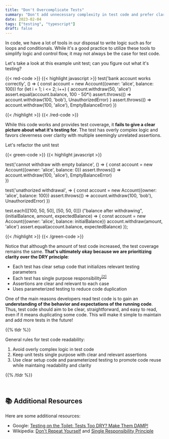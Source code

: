 ```yaml
---
title: "Don't Overcomplicate Tests"
summary: "Don't add unnecessary complexity in test code and prefer clarity to help readers understand what it's testing for."
date: 2023-02-04
tags: ["testing", "typescript"]
draft: false
---
```


In code, we have a lot of tools in our disposal to write logic such as for loops and conditionals. While it's a good practice to utilize these tools to simplify logic and control flow, it may not always be the case for test code.

Let's take a look at this example unit test; can you figure out what it's testing?

{{< red-code >}}
{{< highlight javascript >}}
test('bank account works correctly', () => {
    const account = new Account({owner: 'alice', balance: 100})
    for (let i = 1; i <= 2; i++) {
        account.withdraw(50, 'alice')
        assert.equal(account.balance, 100 - 50*i)
        assert.throws(() => account.withdraw(100, 'bob'), UnauthorizedError)
    }
    assert.throws(() => account.withdraw(100, 'alice'), EmptyBalanceError)
})

{{< /highlight >}}
{{< /red-code >}}

While this code works and provides test coverage, it **fails to give a clear picture about what it's testing for**. The test has overly complex logic and favors cleverness over clarity with multiple seemingly unrelated assertions.

Let's refactor the unit test

{{< green-code >}}
{{< highlight javascript >}}

test('cannot withdraw with empty balance', () => {
    const account = new Account({owner: 'alice', balance: 0})
    assert.throws(() => account.withdraw(100, 'alice'), EmptyBalanceError)   
})

test('unathorized withdrawal', => {
    const account = new Account({owner: 'alice', balance: 100})
    assert.throws(() => account.withdraw(100, 'bob'), UnauthorizedError)
})

test.each([[100, 50, 50], [50, 50, 0]])
("balance after withdrawing", (initialBalance, amount, expectedBalance) => {
    const account = new Account({owner: 'alice', balance: initialBalance})
    account.withdraw(amount, 'alice')
    assert.equal(account.balance, expectedBalance)
});

{{< /highlight >}}
{{< /green-code >}}
 
Notice that although the amount of test code increased, the test coverage remains the same. **That's ultimately okay because we are prioritizing clarity over the DRY principle**:

- Each test has clear setup code that initializes relevant testing parameters
- Each test has single purpose responsibility<sup><a href="#fn1">[2]</a></sup>
- Assertions are clear and relevant to each case
- Uses parameterized testing to reduce code duplication

One of the main reasons developers read test code is to gain an **understanding of the behavior and expectations of the running code**. Thus, test code should aim to be clear, straightforward, and easy to read, even if it means duplicating some code. This will make it simple to maintain and add more tests in the future!

{{% tldr %}}

General rules for test code readability:

1. Avoid overly complex logic in test code
2. Keep unit tests single purpose with clear and relevant assertions
3. Use clear setup code and parameterized testing to promote code reuse while maintaing readability and clarity

{{% /tldr %}}

<br>

## 📚 Additional Resources

Here are some additional resources:

- Google: <a href="https://testing.googleblog.com/2019/12/testing-on-toilet-tests-too-dry-make.html" target="_blank">Testing on the Toilet: Tests Too DRY? Make Them DAMP! </a>
- Wikipedia: <a id="fn1" href="https://en.wikipedia.org/wiki/Don%27t_repeat_yourself" target="_blank">Don't Repeat Yourself</a> and <a id="fn2"  href="https://en.wikipedia.org/wiki/Single-responsibility_principle" target="_blank">Single Responsibility Principle</a>